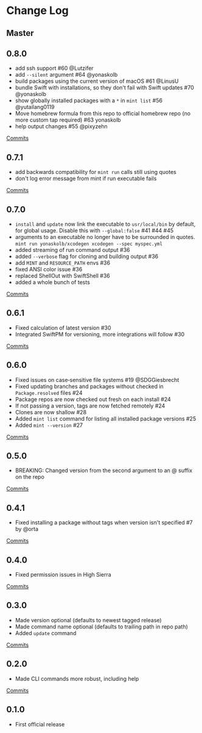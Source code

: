 # Change Log

## Master

## 0.8.0

- add ssh support #60 @Lutzifer
- add `--silent` argument #64 @yonaskolb
- build packages using the current version of macOS #61 @LinusU
- bundle Swift with installations, so they don't fail with Swift updates #70 @yonaskolb
- show globally installed packages with a `*` in `mint list` #56 @yutailang0119
- Move homebrew formula from this repo to official homebrew repo (no more custom tap required) #63 yonaskolb
- help output changes #55 @pixyzehn

[Commits](https://github.com/yonaskolb/Mint/compare/0.7.1...0.8.0)

## 0.7.1

- add backwards compatibility for `mint run` calls still using quotes
- don't log error message from mint if run executable fails

[Commits](https://github.com/yonaskolb/Mint/compare/0.7.0...0.7.1)

## 0.7.0

- `install` and `update` now link the executable to `usr/local/bin` by default, for global usage. Disable this with `--global:false` #41 #44 #45
- arguments to an executable no longer have to be surrounded in quotes. `mint run yonaskolb/xcodegen xcodegen --spec myspec.yml`
- added streaming of run command output #36
- added `--verbose` flag for cloning and building output #36
- add `MINT` and `RESOURCE_PATH` envs #36
- fixed ANSI color issue #36
- replaced ShellOut with SwiftShell #36
- added a whole bunch of tests

[Commits](https://github.com/yonaskolb/Mint/compare/0.6.1...0.7.0)

## 0.6.1

- Fixed calculation of latest version #30
- Integrated SwiftPM for versioning, more integrations will follow #30

[Commits](https://github.com/yonaskolb/Mint/compare/0.6.0...0.6.1)

## 0.6.0

- Fixed issues on case‐sensitive file systems #19 @SDGGiesbrecht
- Fixed updating branches and packages without checked in `Package.resolved` files #24
- Package repos are now checked out fresh on each install #24
- If not passing a version, tags are now fetched remotely #24
- Clones are now shallow #28
- Added `mint list` command for listing all installed package versions #25
- Added `mint --version` #27

[Commits](https://github.com/yonaskolb/Mint/compare/0.5.0...0.6.0)

## 0.5.0

- BREAKING: Changed version from the second argument to an @ suffix on the repo

[Commits](https://github.com/yonaskolb/Mint/compare/0.4.1...0.5.0)

## 0.4.1

- Fixed installing a package without tags when version isn't specified #7 by @orta

[Commits](https://github.com/yonaskolb/Mint/compare/0.4.0...0.4.1)

## 0.4.0

- Fixed permission issues in High Sierra

[Commits](https://github.com/yonaskolb/Mint/compare/0.3.0...0.4.0)

## 0.3.0

- Made version optional (defaults to newest tagged release)
- Made command name optional (defaults to trailing path in repo path)
- Added `update` command

[Commits](https://github.com/yonaskolb/Mint/compare/0.3.0...0.4.0)

## 0.2.0

- Made CLI commands more robust, including help

[Commits](https://github.com/yonaskolb/Mint/compare/0.1.0...0.2.0)

## 0.1.0
- First official release

